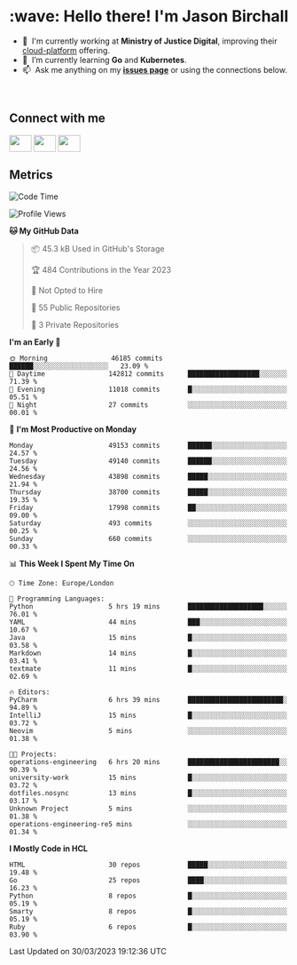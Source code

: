 <h1 align="left" id="jason-title">:wave: Hello there! I'm Jason Birchall</h1>

- :office: &nbsp;I'm currently working at **Ministry of Justice Digital**, improving their [cloud-platform](https://github.com/ministryofjustice/cloud-platform) offering.
- :seedling: &nbsp;I’m currently learning **Go** and **Kubernetes**.
- :mailbox: &nbsp;Ask me anything on my **[issues page]** or using the connections below.


<br>

<h2>Connect with me</h2>
<p>
<a href="https://twitter.com/jsonBirchall" target="blank"><img align="center" src="https://cdn.jsdelivr.net/npm/simple-icons@3.0.1/icons/twitter.svg" alt="" height="30" width="40" /></a>
<a href="https://keybase.io/json0" target="blank"><img align="center" src="https://cdn.jsdelivr.net/npm/simple-icons@3.0.1/icons/keybase.svg" alt="" height="30" width="40" /></a>
<a href="https://www.reddit.com/user/kakorate" target="blank"><img align="center" src="https://cdn.jsdelivr.net/npm/simple-icons@3.0.1/icons/reddit.svg" alt="" height="30" width="40" /></a>
</p>

<h2>Metrics</h2>

<!--START_SECTION:waka-->
![Code Time](http://img.shields.io/badge/Code%20Time-978%20hrs%2033%20mins-blue)

![Profile Views](http://img.shields.io/badge/Profile%20Views-0-blue)

**🐱 My GitHub Data** 

> 📦 45.3 kB Used in GitHub's Storage 
 > 
> 🏆 484 Contributions in the Year 2023
 > 
> 🚫 Not Opted to Hire
 > 
> 📜 55 Public Repositories 
 > 
> 🔑 3 Private Repositories 
 > 
**I'm an Early 🐤** 

```text
🌞 Morning                46185 commits       ██████░░░░░░░░░░░░░░░░░░░   23.09 % 
🌆 Daytime                142812 commits      ██████████████████░░░░░░░   71.39 % 
🌃 Evening                11018 commits       █░░░░░░░░░░░░░░░░░░░░░░░░   05.51 % 
🌙 Night                  27 commits          ░░░░░░░░░░░░░░░░░░░░░░░░░   00.01 % 
```
📅 **I'm Most Productive on Monday** 

```text
Monday                   49153 commits       ██████░░░░░░░░░░░░░░░░░░░   24.57 % 
Tuesday                  49140 commits       ██████░░░░░░░░░░░░░░░░░░░   24.56 % 
Wednesday                43898 commits       █████░░░░░░░░░░░░░░░░░░░░   21.94 % 
Thursday                 38700 commits       █████░░░░░░░░░░░░░░░░░░░░   19.35 % 
Friday                   17998 commits       ██░░░░░░░░░░░░░░░░░░░░░░░   09.00 % 
Saturday                 493 commits         ░░░░░░░░░░░░░░░░░░░░░░░░░   00.25 % 
Sunday                   660 commits         ░░░░░░░░░░░░░░░░░░░░░░░░░   00.33 % 
```


📊 **This Week I Spent My Time On** 

```text
🕑︎ Time Zone: Europe/London

💬 Programming Languages: 
Python                   5 hrs 19 mins       ███████████████████░░░░░░   76.01 % 
YAML                     44 mins             ███░░░░░░░░░░░░░░░░░░░░░░   10.67 % 
Java                     15 mins             █░░░░░░░░░░░░░░░░░░░░░░░░   03.58 % 
Markdown                 14 mins             █░░░░░░░░░░░░░░░░░░░░░░░░   03.41 % 
textmate                 11 mins             █░░░░░░░░░░░░░░░░░░░░░░░░   02.69 % 

🔥 Editors: 
PyCharm                  6 hrs 39 mins       ████████████████████████░   94.89 % 
IntelliJ                 15 mins             █░░░░░░░░░░░░░░░░░░░░░░░░   03.72 % 
Neovim                   5 mins              ░░░░░░░░░░░░░░░░░░░░░░░░░   01.38 % 

🐱‍💻 Projects: 
operations-engineering   6 hrs 20 mins       ███████████████████████░░   90.39 % 
university-work          15 mins             █░░░░░░░░░░░░░░░░░░░░░░░░   03.72 % 
dotfiles.nosync          13 mins             █░░░░░░░░░░░░░░░░░░░░░░░░   03.17 % 
Unknown Project          5 mins              ░░░░░░░░░░░░░░░░░░░░░░░░░   01.38 % 
operations-engineering-re5 mins              ░░░░░░░░░░░░░░░░░░░░░░░░░   01.34 % 
```

**I Mostly Code in HCL** 

```text
HTML                     30 repos            █████░░░░░░░░░░░░░░░░░░░░   19.48 % 
Go                       25 repos            ████░░░░░░░░░░░░░░░░░░░░░   16.23 % 
Python                   8 repos             █░░░░░░░░░░░░░░░░░░░░░░░░   05.19 % 
Smarty                   8 repos             █░░░░░░░░░░░░░░░░░░░░░░░░   05.19 % 
Ruby                     6 repos             █░░░░░░░░░░░░░░░░░░░░░░░░   03.90 % 
```




 Last Updated on 30/03/2023 19:12:36 UTC
<!--END_SECTION:waka-->

<!-- links -->

[issues page]: https://github.com/jasonBirchall/jasonBirchall/issues "jasonBirchall/issues"
